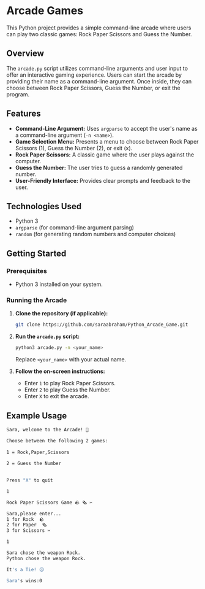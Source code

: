 # Arcade Games

This Python project provides a simple command-line arcade where users can play two classic games: Rock Paper Scissors and Guess the Number.

## Overview

The `arcade.py` script utilizes command-line arguments and user input to offer an interactive gaming experience. Users can start the arcade by providing their name as a command-line argument. Once inside, they can choose between Rock Paper Scissors, Guess the Number, or exit the program.

## Features

* **Command-Line Argument:** Uses `argparse` to accept the user's name as a command-line argument (`-n <name>`).
* **Game Selection Menu:** Presents a menu to choose between Rock Paper Scissors (1), Guess the Number (2), or exit (x).
* **Rock Paper Scissors:** A classic game where the user plays against the computer.
* **Guess the Number:** The user tries to guess a randomly generated number.
* **User-Friendly Interface:** Provides clear prompts and feedback to the user.

## Technologies Used

* Python 3
* `argparse` (for command-line argument parsing)
* `random` (for generating random numbers and computer choices)

## Getting Started

### Prerequisites

* Python 3 installed on your system.

### Running the Arcade

1.  **Clone the repository (if applicable):**

    ```bash
    git clone https://github.com/saraabraham/Python_Arcade_Game.git
    ```

2.  **Run the `arcade.py` script:**

    ```bash
    python3 arcade.py -n <your_name>
    ```

    Replace `<your_name>` with your actual name.

3.  **Follow the on-screen instructions:**

    * Enter `1` to play Rock Paper Scissors.
    * Enter `2` to play Guess the Number.
    * Enter `X` to exit the arcade.

## Example Usage

```bash
Sara, welcome to the Arcade! 🤖

Choose between the following 2 games:
  
1 = Rock,Paper,Scissors
   
2 = Guess the Number
  

Press "X" to quit

1

Rock Paper Scissors Game 🪨 🗞️ ✂️

Sara,please enter... 
1 for Rock  🪨 
2 for Paper  🗞️ 
3 for Scissors ✂️ 

1

Sara chose the weapon Rock.
Python chose the weapon Rock.

It's a Tie! 😥

Sara's wins:0 


